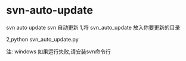 # svn-auto-update
svn auto update svn 自动更新
1,将 svn_auto_update 放入你要更新的目录

2,python svn_auto_update.py


注: windows 如果运行失败,请安装svn命令行
